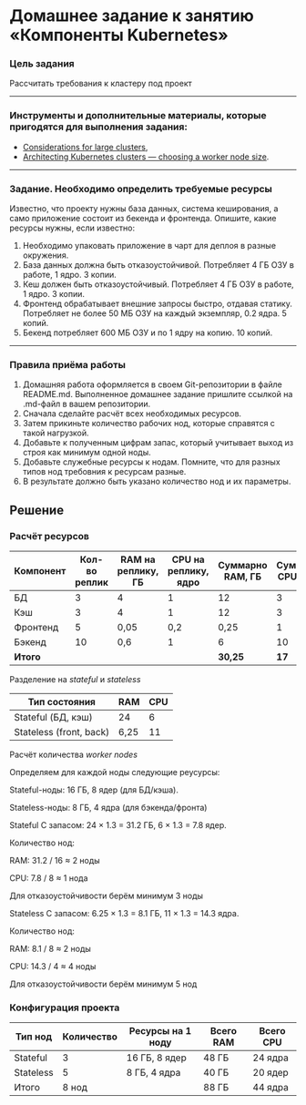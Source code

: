 # Домашнее задание к занятию «Компоненты Kubernetes»

### Цель задания

Рассчитать требования к кластеру под проект

------

### Инструменты и дополнительные материалы, которые пригодятся для выполнения задания:

- [Considerations for large clusters](https://kubernetes.io/docs/setup/best-practices/cluster-large/),
- [Architecting Kubernetes clusters — choosing a worker node size](https://learnk8s.io/kubernetes-node-size).

------

### Задание. Необходимо определить требуемые ресурсы
Известно, что проекту нужны база данных, система кеширования, а само приложение состоит из бекенда и фронтенда. Опишите, какие ресурсы нужны, если известно:

1. Необходимо упаковать приложение в чарт для деплоя в разные окружения. 
2. База данных должна быть отказоустойчивой. Потребляет 4 ГБ ОЗУ в работе, 1 ядро. 3 копии. 
3. Кеш должен быть отказоустойчивый. Потребляет 4 ГБ ОЗУ в работе, 1 ядро. 3 копии. 
4. Фронтенд обрабатывает внешние запросы быстро, отдавая статику. Потребляет не более 50 МБ ОЗУ на каждый экземпляр, 0.2 ядра. 5 копий. 
5. Бекенд потребляет 600 МБ ОЗУ и по 1 ядру на копию. 10 копий.

----

### Правила приёма работы

1. Домашняя работа оформляется в своем Git-репозитории в файле README.md. Выполненное домашнее задание пришлите ссылкой на .md-файл в вашем репозитории.
2. Сначала сделайте расчёт всех необходимых ресурсов.
3. Затем прикиньте количество рабочих нод, которые справятся с такой нагрузкой.
4. Добавьте к полученным цифрам запас, который учитывает выход из строя как минимум одной ноды. 
5. Добавьте служебные ресурсы к нодам. Помните, что для разных типов нод требовния к ресурсам разные. 
6. В результате должно быть указано количество нод и их параметры.

## Решение

### Расчёт ресурсов

|Компонент|Кол-во реплик|RAM на реплику, ГБ|CPU на реплику, ядро|Суммарно RAM, ГБ|Суммарно CPU, ядро|
|---------|---------|---------|---------|---------|---------|
|БД|3|4|1|12|3|
|Кэш|3|4|1|12|3|
|Фронтенд|5|0,05|0,2|0,25|1|
|Бэкенд|10|0,6|1|6|10|
|**Итого**||||**30,25**|**17**| <br>

Разделение на *stateful* и *stateless*

|Тип состояния|RAM|CPU|
|------|-------|------|
|Stateful (БД, кэш)|24|6|
|Stateless (front, back)|6,25|11|  <br>

Расчёт количества *worker nodes*

Определяем для каждой ноды следующие реусурсы:

Stateful-ноды: 16 ГБ, 8 ядер (для БД/кэша).

Stateless-ноды: 8 ГБ, 4 ядра (для бэкенда/фронта)  



Stateful
С запасом: 24 × 1.3 = 31.2 ГБ, 6 × 1.3 = 7.8 ядер.

Количество нод:

RAM: 31.2 / 16 ≈ 2 ноды 

CPU: 7.8 / 8 ≈ 1 нода

Для отказоустойчивости берём минимум 3 ноды   <br>


Stateless
С запасом: 6.25 × 1.3 = 8.1 ГБ, 11 × 1.3 = 14.3 ядра.

Количество нод:

RAM: 8.1 / 8 ≈ 2 ноды

CPU: 14.3 / 4 ≈ 4 ноды

Для отказоустойчивости берём минимум 5 нод   <br>


### Конфигурация проекта

|Тип нод|Количество|Ресурсы на 1 ноду|Всего RAM|Всего CPU|
|----------|-----------|-----------|----------|----------|
|Stateful|3|16 ГБ, 8 ядер|48 ГБ|24 ядра|
|Stateless|5|8 ГБ, 4 ядра|40 ГБ|20 ядер|
|Итого|8 нод||88 ГБ|44 ядра|
